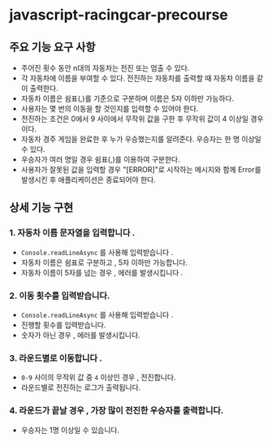 # javascript-racingcar-precourse

## 주요 기능 요구 사항

- 주어진 횟수 동안 n대의 자동차는 전진 또는 멈출 수 있다.
- 각 자동차에 이름을 부여할 수 있다. 전진하는 자동차를 출력할 때 자동차 이름을 같이 출력한다.
- 자동차 이름은 쉼표(,)를 기준으로 구분하며 이름은 5자 이하만 가능하다.
- 사용자는 몇 번의 이동을 할 것인지를 입력할 수 있어야 한다.
- 전진하는 조건은 0에서 9 사이에서 무작위 값을 구한 후 무작위 값이 4 이상일 경우이다.
- 자동차 경주 게임을 완료한 후 누가 우승했는지를 알려준다. 우승자는 한 명 이상일 수 있다.
- 우승자가 여러 명일 경우 쉼표(,)를 이용하여 구분한다.
- 사용자가 잘못된 값을 입력할 경우 "[ERROR]"로 시작하는 메시지와 함께 Error를 발생시킨 후 애플리케이션은 종료되어야 한다.

## 상세 기능 구현

### 1. 자동차 이름 문자열을 입력합니다 .

- `Console.readLineAsync` 를 사용해 입력받습니다 .
- 자동차 이름은 쉼표로 구분하고 , 5자 이하만 가능합니다.
- 자동차 이름이 5자를 넘는 경우 , 에러를 발생시킵니다 .

### 2. 이동 횟수를 입력받습니다.

- `Console.readLineAsync` 를 사용해 입력받습니다 .
- 진행할 횟수를 입력받습니다.
- 숫자가 아닌 경우 , 에러를 발생시킵니다.

### 3. 라운드별로 이동합니다 .

- `0-9` 사이의 무작위 값 중 `4` 이상인 경우 , 전진합니다.
- 라운드별로 전진하는 로그가 출력됩니다.

### 4. 라운드가 끝날 경우 , 가장 많이 전진한 우승자를 출력합니다.

- 우승자는 1명 이상일 수 있습니다.
